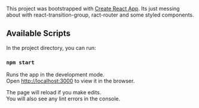 This project was bootstrapped with [Create React App](https://github.com/facebook/create-react-app).
Its just messing about with react-transition-group, ract-router and some styled components.

## Available Scripts

In the project directory, you can run:

### `npm start`

Runs the app in the development mode.<br>
Open [http://localhost:3000](http://localhost:3000) to view it in the browser.

The page will reload if you make edits.<br>
You will also see any lint errors in the console.

